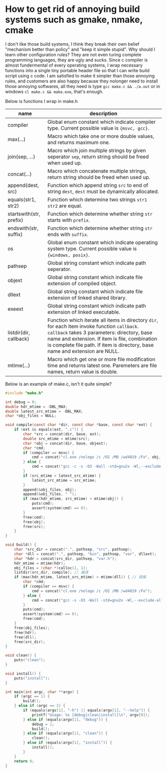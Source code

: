 # How to get rid of annoying build systems such as gmake, nmake, cmake

I don't like those build systems, I think they break their own belief "mechanism better than policy" and "keep it simple stupid". Why should I learn other configuration rules? They are not even turing complete programming languages, they are ugly and sucks. Since c compiler is almost fundermental of every operating systems, I wrap necessary functions into a single tiny portable header file so that I can write build script using c code. I am satisfied to make it simpler than those annoying rules, and customers are also happy because they nolonger need to install those annoying softwares, all they need is type `gcc make.c && ./a.out` or in windows `cl make.c && make.exe`, that's enough.

Below is functions I wrap in make.h

|name|description|
|-|-|
|compiler|Global enum constant which indicate compiler type. Current possible value is `{msvc, gcc}`.|
|max(...)|Macro which take one or more double values, and returns maximum one.|
|join(sep, ...)|Macro which join multiple strings by given seperator `sep`, return string should be freed when used up.|
|concat(...)|Macro which concatenate multiple strings, return string should be freed when used up.|
|append(dest, src)|Function which append string `src` to end of string `dest`, `dest` must be dynamically allocated.|
|equals(str1, str2)|Function which determine two strings `str1 str2` are equal.|
|startswith(str, prefix)|Function which determine whether string `str` starts with `prefix`.|
|endswith(str, suffix)|Function which determine whether string `str` ends with `suffix`.|
|os|Global enum constant which indicate operating system type. Current possible value is `{windows, posix}`.|
|pathsep|Global string constant which indicate path seperator.|
|objext|Global string constant which indicate file extension of compiled object.|
|dllext|Global string constant which indicate file extension of linked shared library.|
|exeext|Global string constant which indicate path extension of linked executable.|
|listdir(dir, callback)|Function which iterate all items in directory `dir`, for each item invoke function `callback`. `callback` takes 3 parameters: directory, base name and extension. If item is file, combination is complete file path. If item is directory, base name and extension are NULL.|
|mtime(...)|Macro which get one or more file modification time and returns latest one. Paremeters are file names, return value is double.|

Below is an example of make.c, isn't it quite simple?

```c
#include "make.h"

int debug = 0;
double hdr_mtime = -DBL_MAX;
double latest_src_mtime = -DBL_MAX;
char *obj_files = NULL;

void compile(const char *dir, const char *base, const char *ext) {
    if (ext && equals(ext, ".c")) {
        char *src = concat(dir, base, ext);
        double src_mtime = mtime(src);
        char *obj = concat(dir, base, objext);
        char *cmd;
        if (compiler == msvc) {
            cmd = concat("cl.exe /nologo /c /O2 /MD /wd4819 /Fo", obj, " ", src);
        } else {
            cmd = concat("gcc -c -s -O3 -Wall -std=gnu2x -Wl,--exclude-all-symbols -static -static-libgcc -D NDEBUG -shared -D DLL -D EXPORT -o ", obj, " ", src);
        }
        if (src_mtime > latest_src_mtime) {
            latest_src_mtime = src_mtime;
        }
        append(&obj_files, obj);
        append(&obj_files, " ");
        if (max(hdr_mtime, src_mtime) > mtime(obj)) {
            puts(cmd);
            assert(system(cmd) == 0);
        }
        free(cmd);
        free(obj);
        free(src);
    }
}

void build() {
    char *src_dir = concat(".", pathsep, "src", pathsep);
    char *dll = concat(".", pathsep, "bin", pathsep, "var", dllext);
    char *hdr = concat(src_dir, pathsep, "var.h");
    hdr_mtime = mtime(hdr);
    obj_files = (char *)calloc(1, 1);
    listdir(src_dir, compile); // 编译
    if (max(hdr_mtime, latest_src_mtime) > mtime(dll)) { // 链接
        char *cmd;
        if (compiler == msvc) {
            cmd = concat("cl.exe /nologo /c /O2 /MD /wd4819 /Fo");
        } else {
            cmd = concat("gcc -s -O3 -Wall -std=gnu2x -Wl,--exclude-all-symbols -static -static-libgcc -D NDEBUG -shared -D DLL -D EXPORT -o ", dll, " ", obj_files);
        }
        puts(cmd);
        assert(system(cmd) == 0);
        free(cmd);
    }
    free(obj_files);
    free(hdr);
    free(dll);
    free(src_dir);
}

void clean() {
    puts("clean");
}

void install() {
    puts("install");
}

int main(int argc, char **argv) {
    if (argc == 1) {
        build();
    } else if (argc == 2) {
        if (equals(argv[1], "-h") || equals(argv[1], "--help")) {
            printf("Usage: %s [debug|clean|install]\n", argv[0]);
        } else if (equals(argv[1], "debug")) {
            debug = 1;
            build();
        } else if (equals(argv[1], "clean")) {
            clean();
        } else if (equals(argv[1], "install")) {
            install();
        }
    }
    return 0;
}
```
